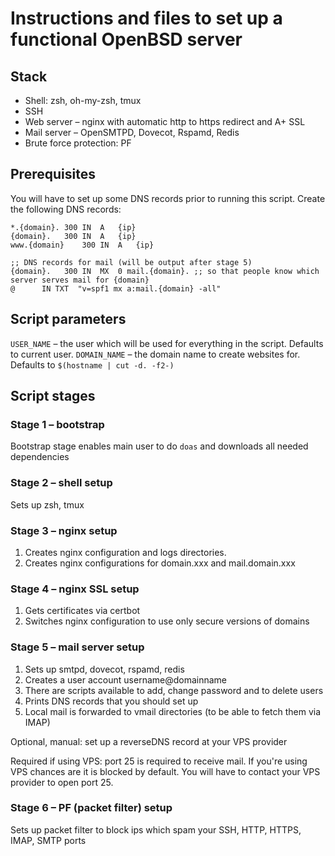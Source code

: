 # Instructions and files to set up a functional OpenBSD server

## Stack
* Shell: zsh, oh-my-zsh, tmux
* SSH
* Web server – nginx with automatic http to https redirect and A+ SSL
* Mail server – OpenSMTPD, Dovecot, Rspamd, Redis
* Brute force protection: PF

## Prerequisites
You will have to set up some DNS records prior to running this script.
Create the following DNS records:
```
*.{domain}.	300	IN	A	{ip}
{domain}.	300	IN	A	{ip}
www.{domain}	300	IN	A	{ip}

;; DNS records for mail (will be output after stage 5)
{domain}.	300	IN	MX	0 mail.{domain}. ;; so that people know which server serves mail for {domain}
@      IN TXT  "v=spf1 mx a:mail.{domain} -all"
```

## Script parameters

`USER_NAME` – the user which will be used for everything in the script. Defaults to current user.
`DOMAIN_NAME` – the domain name to create websites for. Defaults to `$(hostname | cut -d. -f2-)`

## Script stages

### Stage 1 – bootstrap

Bootstrap stage enables main user to do `doas` and downloads all needed dependencies

### Stage 2 – shell setup

Sets up zsh, tmux

### Stage 3 – nginx setup

1. Creates nginx configuration and logs directories.
2. Creates nginx configurations for domain.xxx and mail.domain.xxx

### Stage 4 – nginx SSL setup

1. Gets certificates via certbot
2. Switches nginx configuration to use only secure versions of domains

### Stage 5 – mail server setup

1. Sets up smtpd, dovecot, rspamd, redis
2. Creates a user account username@domainname
3. There are scripts available to add, change password and to delete users
4. Prints DNS records that you should set up
5. Local mail is forwarded to vmail directories (to be able to fetch them via IMAP)

Optional, manual: set up a reverseDNS record at your VPS provider

Required if using VPS: port 25 is required to receive mail. 
If you're using VPS chances are it is blocked by default.
You will have to contact your VPS provider to open port 25.

### Stage 6 – PF (packet filter) setup

Sets up packet filter to block ips which spam your SSH, HTTP, HTTPS, IMAP, SMTP ports

